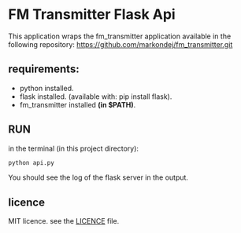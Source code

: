 # FM Transmitter Flask Api
This application wraps the fm_transmitter application available in the following repository: https://github.com/markondej/fm_transmitter.git
## requirements:
- python installed.
- flask installed. (available with: pip install flask).
- fm_transmitter installed **(in $PATH)**.

## RUN
in the terminal (in this project directory):
``` bash
python api.py
```
You should see the log of the flask server in the output.

## licence
MIT licence.
see the [LICENCE](./LICENCE) file.
